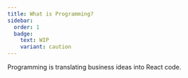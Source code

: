```yaml
---
title: What is Programming?
sidebar:
  order: 1
  badge:
    text: WIP
    variant: caution
---
```


Programming is translating business ideas into React code.
